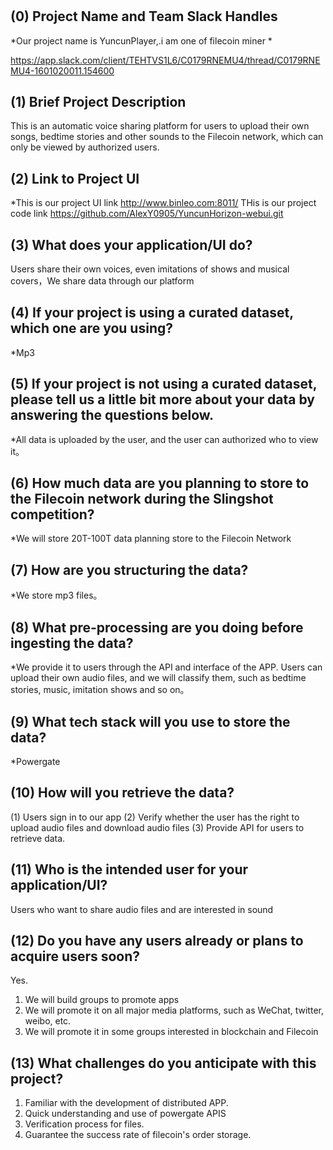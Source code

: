 # <YuncunPlayer>



## (0) Project Name and Team Slack Handles

*Our project name is YuncunPlayer,.i am  one of filecoin miner *

https://app.slack.com/client/TEHTVS1L6/C0179RNEMU4/thread/C0179RNEMU4-1601020011.154600

## (1) Brief Project Description

This is an automatic voice sharing platform for users to upload their own songs, bedtime stories and other sounds to the Filecoin network, which can only be viewed by authorized users.


## (2) Link to Project UI

*This is our project UI link  http://www.binleo.com:8011/
THis is our project code link https://github.com/AlexY0905/YuncunHorizon-webui.git

## (3) What does your application/UI do?

Users share their own voices, even imitations of shows and musical covers，We share data through our platform

## (4) If your project is using a curated dataset, which one are you using?

*Mp3

## (5) If your project is not using a curated dataset, please tell us a little bit more about your data by answering the questions below.

*All data is uploaded by the user, and the user can authorized who  to view it。

## (6) How much data are you planning to store to the Filecoin network during the Slingshot competition?

*We will store  20T-100T data planning  store to the Filecoin Network

## (7) How are you structuring the data?

*We store mp3 files。

## (8) What pre-processing are you doing before ingesting the data?

*We provide it to users through the API and interface of the APP. Users can upload their own audio files, and we will classify them, such as bedtime stories, music, imitation shows and so on。

## (9)  What tech stack will you use to store the data?

*Powergate

## (10) How will you retrieve the data?

(1) Users sign in to our app
(2) Verify whether the user has the right to upload audio files and download audio files
(3) Provide API for users to retrieve data.

## (11) Who is the intended user for your application/UI?

Users who want to share audio files and are interested in sound

## (12) Do you have any users already or plans to acquire users soon?

Yes.  
1. We will build groups to promote apps
2. We will promote it on all major media platforms, such as WeChat, twitter, weibo, etc.
3. We will promote it in some groups interested in blockchain and Filecoin

## (13) What challenges do you anticipate with this project?

1. Familiar with the development of distributed APP.
2. Quick understanding and use of powergate APIS
3. Verification process for files.
4. Guarantee the success rate of filecoin's order storage.

